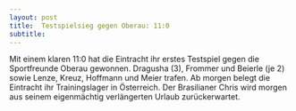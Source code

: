 ```yaml
---
layout: post
title:  Testspielsieg gegen Oberau: 11:0
subtitle:  
---
```


Mit einem klaren 11:0 hat die Eintracht ihr erstes Testspiel gegen die Sportfreunde Oberau gewonnen. Dragusha (3), Frommer und Beierle (je 2) sowie Lenze, Kreuz, Hoffmann und Meier trafen. Ab morgen belegt die Eintracht ihr Trainingslager in Österreich. Der Brasilianer Chris wird morgen aus seinem eigenmächtig verlängerten Urlaub zurückerwartet.


